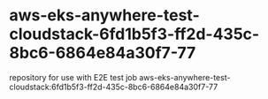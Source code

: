 # aws-eks-anywhere-test-cloudstack-6fd1b5f3-ff2d-435c-8bc6-6864e84a30f7-77
repository for use with E2E test job aws-eks-anywhere-test-cloudstack:6fd1b5f3-ff2d-435c-8bc6-6864e84a30f7-77
